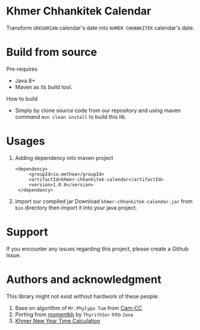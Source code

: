 #  Khmer Chhankitek Calendar
Transform `GREGORIAN` calendar's date into `KHMER CHHANKITEK` calendar's date.
# Build from source
Pre-requires
* Java 8+
* Maven as its build tool.

How to build
* Simply by clone source code from our repository and using maven command `mvn clean install` to build this lib.

# Usages
1. Adding dependency into maven project

       <dependency>
            <groupId>io.methea</groupId>
            <artifactId>khmer-chhankitek-calendar</artifactId>
            <version>1.0.0</version>
        </dependency>

2. Import our compiled jar
   Download `khmer-chhankitek-calendar.jar` from `bin` directory then import it into your java project.
# Support
If you encounter any issues regarding this project, please create a Github Issue.

# Authors and acknowledgment
This library might not exist without hardwork of these people:
1. Base on algorithm of `Mr.Phylypo Tum` from [Cam-CC](https://www.cam-cc.org/calendar/)
2. Porting from [momentkh](https://github.com/ThyrithSor/momentkh) by `ThyrithSor` into `Java`
3. [Khmer New Year Time Calculation](http://www.dahlina.com/education/khmer_new_year_time.html)